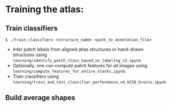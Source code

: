 
# Training the atlas:

## Train classifiers

`$ ./train_classifiers <structure_name> <path_to_annotation_file>`

- Infer patch labels from aligned atlas structures or hand-drawn structures using `learning/identify_patch_class_based_on_labeling_v2.ipynb`
- Optionally, one can compute patch features for all images using `learning/compute_features_for_entire_stacks.ipynb`.
- Train classifiers using `learning/train_and_test_classifier_performance_v4_UCSD_brains.ipynb`

## Build average shapes



